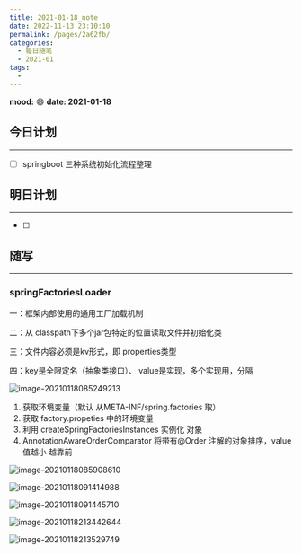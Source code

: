 ```yaml
---
title: 2021-01-18_note
date: 2022-11-13 23:10:10
permalink: /pages/2a62fb/
categories:
  - 每日随笔
  - 2021-01
tags:
  - 
---
```

**mood:** :smile:  																		**date: 2021-01-18**  
## 今日计划  
------
- [ ]  springboot 三种系统初始化流程整理
## 明日计划  
------
- [ ]  
## 随写 
------

### springFactoriesLoader

 一：框架内部使用的通用工厂加载机制

 二：从 classpath下多个jar包特定的位置读取文件并初始化类

 三：文件内容必须是kv形式，即 properties类型

 四：key是全限定名（抽象类接口）、 value是实现，多个实现用，分隔

![image-20210118085249213](D:\project\vscode\gitlab\blog\myBlog\docs\每日随笔\2021-01-18_note.assets\image-20210118085249213.png)

1. 获取环境变量（默认 从META-INF/spring.factories 取）
2. 获取 factory.propeties 中的环境变量
3. 利用 createSpringFactoriesInstances 实例化 对象
4. AnnotationAwareOrderComparator 将带有@Order 注解的对象排序，value值越小 越靠前

![image-20210118085908610](D:\project\vscode\gitlab\blog\myBlog\docs\每日随笔\2021-01-18_note.assets\image-20210118085908610.png)

![image-20210118091414988](D:\project\vscode\gitlab\blog\myBlog\docs\每日随笔\2021-01-18_note.assets\image-20210118091414988.png)

![image-20210118091445710](D:\project\vscode\gitlab\blog\myBlog\docs\每日随笔\2021-01-18_note.assets\image-20210118091445710.png)

![image-20210118213442644](D:\project\vscode\gitlab\blog\myBlog\docs\每日随笔\2021-01-18_note.assets\image-20210118213442644.png)

![image-20210118213529749](D:\project\vscode\gitlab\blog\myBlog\docs\每日随笔\2021-01-18_note.assets\image-20210118213529749.png)